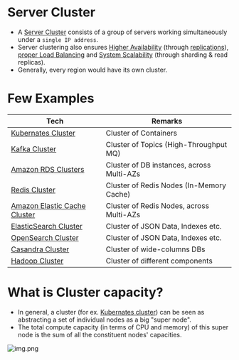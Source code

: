 # Server Cluster
- A [Server Cluster](https://www.racksolutions.com/news/blog/server-cluster-how-it-works/) consists of a group of servers working simultaneously under a `single IP address`.
- Server clustering also ensures [Higher Availability](../Reliability/HighAvailability.md) (through [replications](../../6_DatabaseServices/Glossaries/Consistency&Replication/Replication.md)), [proper Load Balancing](LoadBalancer.md) and [System Scalability](../../6_DatabaseServices/Glossaries/ScalabilityDB.md) (through sharding & read replicas).
- Generally, every region would have its own cluster.

# Few Examples

| Tech                                                                                                          | Remarks                                   |
|---------------------------------------------------------------------------------------------------------------|-------------------------------------------|
| [Kubernates Cluster](../../9_ContainerOrchestrationServices/Kubernates.md)                                    | Cluster of Containers                     |
| [Kafka Cluster](../../7_MessageBrokers/Kafka/Readme.md)                                                       | Cluster of Topics (High-Throughput MQ)    |                     
| [Amazon RDS Clusters](../../2_AWSServices/6_DatabaseServices/AmazonRDS/MultiAZDeployment.md)             | Cluster of DB instances, across Multi-AZs |
| [Redis Cluster](../../6_DatabaseServices/In-Memory-DB/Redis/RedisCluster.md)                             | Cluster of Redis Nodes (In-Memory Cache)  |
| [Amazon Elastic Cache Cluster](../../2_AWSServices/6_DatabaseServices/AmazonElasticCache/ClusterMode.md) | Cluster of Redis Nodes, across Multi-AZs  |
| [ElasticSearch Cluster](../../6_DatabaseServices/Search-Databases/ElasticSearch/ElasticSearchCluster.md)      | Cluster of JSON Data, Indexes etc.        |
| [OpenSearch Cluster](../../2_AWSServices/6_DatabaseServices/AmazonOpenSearch.md)                         | Cluster of JSON Data, Indexes etc.        |
| [Casandra Cluster](../../6_DatabaseServices/NoSQL-Databases/WideColumnDB/ApacheCasandra.md)                              | Cluster of wide-columns DBs               |
| [Hadoop Cluster](../../8_BigDataServices/ETLServices/BatchProcessing/ApacheHadoop)                                      | Cluster of different components           |

# What is Cluster capacity?
- In general, a cluster (for ex. [Kubernates cluster](../../9_ContainerOrchestrationServices/Kubernates.md)) can be seen as abstracting a set of individual nodes as a big "super node".
- The total compute capacity (in terms of CPU and memory) of this super node is the sum of all the constituent nodes' capacities.

![img.png](../assets/server_cluster_img.png)